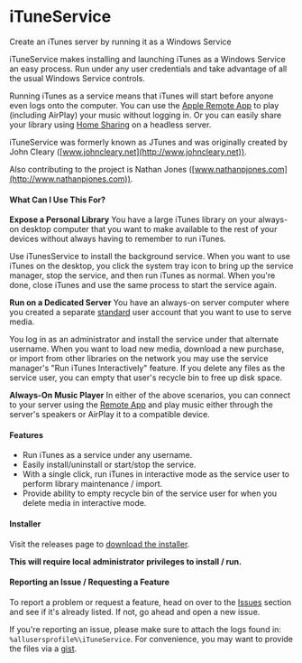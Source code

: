 iTuneService
============

Create an iTunes server by running it as a Windows Service

iTuneService makes installing and launching iTunes as a Windows Service an easy process. Run under any user credentials and take advantage of all the usual Windows Service controls.

Running iTunes as a service means that iTunes will start before anyone even logs onto the computer. You can use the [Apple Remote App](https://itunes.apple.com/us/app/remote/id284417350) to play (including AirPlay) your music without logging in. Or you can easily share your library using [Home Sharing](http://support.apple.com/en-us/HT4620) on a headless server.
 
iTuneService was formerly known as JTunes and was originally created by John Cleary ([www.johncleary.net](http://www.johncleary.net)).

Also contributing to the project is Nathan Jones ([www.nathanpjones.com](http://www.nathanpjones.com)).

#### What Can I Use This For?

**Expose a Personal Library** You have a large iTunes library on your always-on desktop computer that you want to make available to the rest of your devices without always having to remember to run iTunes.

Use iTunesService to install the background service. When you want to use iTunes on the desktop, you click the system tray icon to bring up the service manager, stop the service, and then run iTunes as normal. When you're done, close iTunes and use the same process to start the service again.

**Run on a Dedicated Server** You have an always-on server computer where you created a separate [standard](http://www.tomsguide.com/us/create-standard-user-account,news-18333.html) user account that you want to use to serve media.

You log in as an administrator and install the service under that alternate username. When you want to load new media, download a new purchase, or import from other libraries on the network you may use the service manager's "Run iTunes Interactively" feature. If you delete any files as the service user, you can empty that user's recycle bin to free up disk space.

**Always-On Music Player** In either of the above scenarios, you can connect to your server using the [Remote App](https://itunes.apple.com/us/app/remote/id284417350) and play music either through the server's speakers or AirPlay it to a compatible device.

#### Features

- Run iTunes as a service under any username.
- Easily install/uninstall or start/stop the service.
- With a single click, run iTunes in interactive mode as the service user to perform library maintenance / import.
- Provide ability to empty recycle bin of the service user for when you delete media in interactive mode.

#### Installer

Visit the releases page to [download the installer](https://github.com/clearz/iTuneService/releases/latest).

**This will require local administrator privileges to install / run.**

#### Reporting an Issue / Requesting a Feature

To report a problem or request a feature, head on over to the [Issues](https://github.com/clearz/iTuneService/issues) section and see if it's already listed. If not, go ahead and open a new issue.

If you're reporting an issue, please make sure to attach the logs found in: `%allusersprofile%\iTuneService`. For convenience, you may want to provide the files via a [gist](https://gist.github.com).
